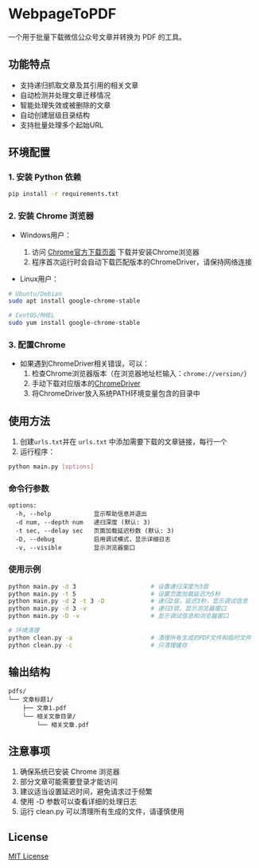 # WebpageToPDF

一个用于批量下载微信公众号文章并转换为 PDF 的工具。

## 功能特点

- 支持递归抓取文章及其引用的相关文章
- 自动检测并处理文章迁移情况
- 智能处理失效或被删除的文章
- 自动创建层级目录结构
- 支持批量处理多个起始URL

## 环境配置

### 1. 安装 Python 依赖

```bash
pip install -r requirements.txt
```

### 2. 安装 Chrome 浏览器

- Windows用户：
  1. 访问 [Chrome官方下载页面](https://www.google.com/chrome/) 下载并安装Chrome浏览器
  2. 程序首次运行时会自动下载匹配版本的ChromeDriver，请保持网络连接

- Linux用户：
```bash
# Ubuntu/Debian
sudo apt install google-chrome-stable

# CentOS/RHEL
sudo yum install google-chrome-stable
```

### 3. 配置Chrome

- 如果遇到ChromeDriver相关错误，可以：
  1. 检查Chrome浏览器版本（在浏览器地址栏输入：`chrome://version/`）
  2. 手动下载对应版本的[ChromeDriver](https://chromedriver.chromium.org/downloads)
  3. 将ChromeDriver放入系统PATH环境变量包含的目录中

## 使用方法

1. 创建`urls.txt`并在 `urls.txt` 中添加需要下载的文章链接，每行一个
2. 运行程序：

```bash
python main.py [options]
```

### 命令行参数

```
options:
  -h, --help            显示帮助信息并退出
  -d num, --depth num   递归深度 (默认: 3)
  -t sec, --delay sec   页面加载延迟秒数 (默认: 3)
  -D, --debug           启用调试模式，显示详细日志
  -v, --visible         显示浏览器窗口
```

### 使用示例

```bash
python main.py -d 3                     # 设置递归深度为3层
python main.py -t 5                     # 设置页面加载延迟为5秒
python main.py -d 2 -t 3 -D             # 递归2层，延迟3秒，显示调试信息
python main.py -d 3 -v                  # 递归3层，显示浏览器窗口
python main.py -D -v                    # 显示调试信息和浏览器窗口

# 环境清理
python clean.py -a                      # 清理所有生成的PDF文件和临时文件
python clean.py -c                      # 只清理缓存
```

## 输出结构

```
pdfs/
└── 文章标题1/
    ├── 文章1.pdf
    └── 相关文章目录/
        └── 相关文章.pdf
```

## 注意事项

1. 确保系统已安装 Chrome 浏览器
2. 部分文章可能需要登录才能访问
3. 建议适当设置延迟时间，避免请求过于频繁
4. 使用 -D 参数可以查看详细的处理日志
5. 运行 clean.py 可以清理所有生成的文件，请谨慎使用



## License

[MIT License](LICENSE)
